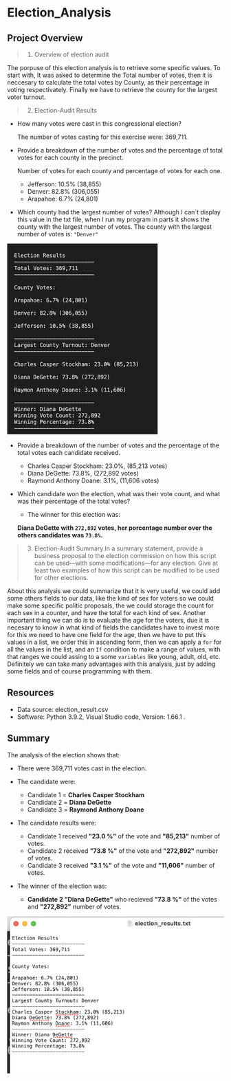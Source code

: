 # Election_Analysis

## Project Overview

> 1. Overview of election audit

  The porpuse of this election analysis is to retrieve some specific values. To start with, It was asked to determine the Total number of votes, then it is neccesary to calculate the total votes by County, as their percentage in voting respectivately. Finally we have to retrieve the county for the largest voter turnout. 
  
> 2. Election-Audit Results
  + How many votes were cast in this congressional election?
  
    The number of votes casting for this exercise were: 369,711.
    
  + Provide a breakdown of the number of votes and the percentage of total votes for each county in the precinct.
    
    Number of votes for each county and percentage of votes for each one.
    * Jefferson: 10.5% (38,855)
    * Denver:    82.8% (306,055)
    * Arapahoe: 6.7%   (24,801)
    
  + Which county had the largest number of votes?
    Although I can´t display this value in the txt file, when I run my program in parts it shows the county with the largest number of votes.
    The county with the largest number of votes is: `"Denver"`
    
![WinningCounty](/Resources/electionResults.png)
    
  + Provide a breakdown of the number of votes and the percentage of the total votes each candidate received.

    * Charles Casper Stockham: 23.0%, (85,213 votes)
    * Diana DeGette:           73.8%, (272,892 votes)
    * Raymond Anthony Doane:    3.1%, (11,606 votes)  
    
  + Which candidate won the election, what was their vote count, and what was their percentage of the total votes?
  
    * The winner for this election was:
    
    **Diana DeGette with `272,892` votes, her porcentage number over the others candidates was `73.8%`.**
    

> 3. Election-Audit Summary.In a summary statement, provide a business proposal to the election commission on how this script can be used—with some modifications—for any election. Give at least two examples of how this script can be modified to be used for other elections.

  About this analysis we could summarize that it is very useful, we could add some others fields to our data, like the kind of sex for voters so we could make some specific politic proposals, the we could storage the count for each sex in a counter, and have the total for each kind of sex. Another important thing we can do is to evaluate the age for the voters, due it is necesary to know in what kind of fields the candidates have to invest more  for this we need to have one field for the age, then we have to put this values in a list, we order this in ascending form, then we can apply a `for` for all the values in the list, and an `If` condition to make a range of values, with that ranges we could assing to a some `variables` like young, adult, old, etc. Definitely we can take many advantages with this analysis, just by adding some fields and of course programming with them.

## Resources
  * Data source: election_result.csv
  * Software: Python 3.9.2, Visual Studio code, Version: 1.66.1 .

## Summary
  
  The analysis of the election shows that:
  - There were 369,711 votes cast in the election.
  - The candidate were:
    - Candidate 1 = **Charles Casper Stockham**
    - Candidate 2 = **Diana DeGette**
    - Candidate 3 = **Raymond Anthony Doane**
    
  - The candidate results were:
    - Candidate 1 received **"23.0 %"** of the vote and **"85,213"** number of votes.
    - Candidate 2 received **"73.8 %"** of the vote and **"272,892"** number of votes.
    - Candidate 3 received **"3.1 %"** of the vote and **"11,606"** number of votes. 
  - The winner of the election was:
    - **Candidate 2 "Diana DeGette"** who recieved **"73.8 %"** of the votes and **"272,892"** number of votes.

![ElectionResults](/Resources/electionResultstxt.png)
